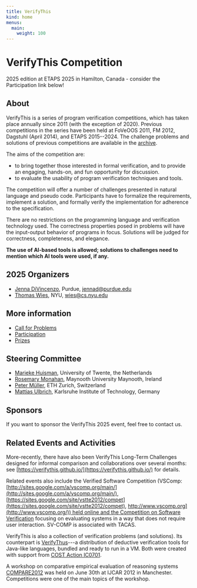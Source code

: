 ```yaml
---
title: VerifyThis
kind: home
menus: 
  main:
    weight: 100		
---
```


<style>
img{width:100%;}
</style>

 
# VerifyThis Competition

2025 edition at ETAPS 2025 in Hamilton, Canada - consider the Participation link below!

## About

VerifyThis is a series of program verification competitions, which has
taken place annually since 2011 (with the exception of 2020). Previous
competitions in the series have been held at FoVeOOS 2011, FM 2012,
Dagstuhl (April 2014), and ETAPS 2015--2024. The challenge problems
and solutions of previous competitions are available in the
[archive](archive).

The aims of the competition are:

- to bring together those interested in formal verification, and to
  provide an engaging, hands-on, and fun opportunity for discussion.
- to evaluate the usability of program verification techniques and
  tools.

The competition will offer a number of challenges presented in natural
language and pseudo code. Participants have to formalize the
requirements, implement a solution, and formally verify the
implementation for adherence to the specification.

There are no restrictions on the programming language and verification
technology used. The correctness properties posed in problems will
have the input-output behavior of programs in focus. Solutions will be
judged for correctness, completeness, and elegance.

**The use of AI-based tools is allowed; solutions to challenges need to mention which AI tools were used, if any.**


## 2025 Organizers
-   [Jenna DiVincenzo](https://jennalwise.github.io/), Purdue, [jennad@purdue.edu](mailto:jennad@purdue.edu)
-   [Thomas Wies](https://cs.nyu.edu/~wies/), NYU, [wies@cs.nyu.edu](mailto:wies@cs.nyu.edu)

## More information

-   [Call for Problems](cfp)
-   [Participation](participation)
-   [Prizes](prizes)

## Steering Committee

-   [Marieke Huisman](http://wwwhome.ewi.utwente.nl/%7Emarieke/), University of Twente, the Netherlands
-   [Rosemary Monahan](http://www.cs.nuim.ie/users/dr-rosemary-monahan), Maynooth University Maynooth, Ireland
-   [Peter Müller](https://www.pm.inf.ethz.ch/people/personal/pmueller-pers.html), ETH Zurich, Switzerland
-   [Mattias Ulbrich](https://formal.iti.kit.edu/ulbrich/), Karlsruhe Institute of Technology, Germany

## **Sponsors**

If you want to sponsor the VerifyThis 2025 event, feel free to contact us. 


## Related Events and Activities

More-recently, there have also been VerifyThis Long-Term Challenges
designed for informal comparison and collaborations over several months:
see [https://verifythis.github.io/](https://verifythis.github.io/) for details.

Related events also include the Verified Software Competition (VSComp: [http://sites.google.com/a/vscomp.org/main/](http://sites.google.com/a/vscomp.org/main/), [https://sites.google.com/site/vstte2012/compet](https://sites.google.com/site/vstte2012/compet), [http://www.vscomp.org](http://www.vscomp.org/)) held online and the
Competition on Software Verification](http://sv-comp.sosy-lab.org/)
focusing on evaluating systems in a way that does not require user
interaction. SV-COMP is associated with TACAS.


VerifyThis is also a collection of verification problems (and
solutions). Its counterpart is
[VerifyThus](http://verifythus.cost-ic0701.org/)---a distribution of
deductive verification tools for Java-like languages, bundled and
ready to run in a VM. Both were created with support from [COST Action
IC0701](http://verifythus.cost-ic0701.org/).

A workshop on comparative empirical evaluation of reasoning systems
[COMPARE2012](http://compare2012.verifythis.org/) was held on June
30th at IJCAR 2012 in Manchester. Competitions were one of the main
topics of the workshop.
